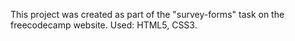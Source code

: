 This project was created as part of the "survey-forms" task on the freecodecamp website.
Used: HTML5, CSS3.